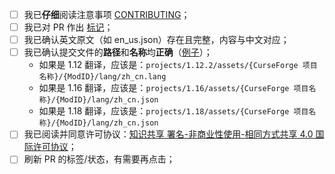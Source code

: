 - [ ] 我已**仔细**阅读注意事项 [CONTRIBUTING](https://github.com/CFPAOrg/Minecraft-Mod-Language-Package/blob/main/CONTRIBUTING.md)；
- [ ] 我已对 PR 作出 [标记](https://github.com/CFPAOrg/Minecraft-Mod-Language-Package/blob/main/CONTRIBUTING.md#github-pr)；
- [ ] 我已确认英文原文（如 en_us.json）存在且完整，内容与中文对应；
- [ ] 我已确认提交文件的**路径**和**名称**均**正确**（[例子](https://github.com/CFPAOrg/Minecraft-Mod-Language-Package/blob/main/CONTRIBUTING.md#提交文件路径的例子)）；
  - 如果是 1.12 翻译，应该是：`projects/1.12.2/assets/{CurseForge 项目名称}/{ModID}/lang/zh_cn.lang`
  - 如果是 1.16 翻译，应该是：`projects/1.16/assets/{CurseForge 项目名称}/{ModID}/lang/zh_cn.json`
  - 如果是 1.18 翻译，应该是：`projects/1.18/assets/{CurseForge 项目名称}/{ModID}/lang/zh_cn.json`
- [ ] 我已阅读并同意许可协议：[知识共享 署名-非商业性使用-相同方式共享 4.0 国际许可协议](https://creativecommons.org/licenses/by-nc-sa/4.0/)；
- [ ] 刷新 PR 的标签/状态，有需要再点击；
